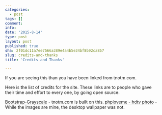 ```yaml
---
categories:
  - post
tags: []
comment: 
info: 
date: '2015-8-14'
type: post
layout: post
published: true
sha: 2f01dc11a7ee7566a389e4a4b5e34bf8b92ca857
slug: credits-and-thanks
title: 'Credits and Thanks'

---
```

If you are seeing this than you have been linked from tnotm.com.

Here is the list of credits for the site.  These links are to people who gave their time and effort to every one, by going open source.

[Bootstrap-Grayscale][1] - tnotm.com is built on this.
[phploveme - hdtv photo][2] - While the images are mine, the desktop wallpaper was not.

[1]:https://github.com/IronSummitMedia/startbootstrap-grayscale "bootstrap-grayscale"
[2]:https://www.flickr.com/photos/phploveme/4041895968 "great wallpaper image"